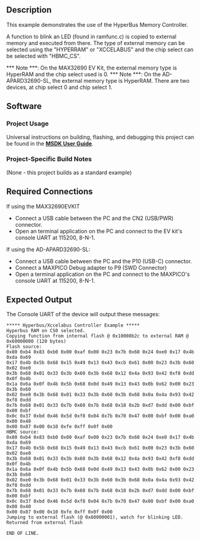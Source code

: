 ## Description

This example demonstrates the use of the HyperBus Memory Controller.

A function to blink an LED (found in ramfunc.c) is copied to external memory and executed from there. The type of external memory can be selected using the "HYPERRAM" or "XCCELABUS" and the chip select can be selected with "HBMC_CS".

*** Note ***: On the MAX32690 EV Kit, the external memory type is HyperRAM and the chip select used is 0.
*** Note ***: On the AD-APARD32690-SL, the external memory type is HyperRAM. There are two devices, at chip select 0 and chip select 1.
## Software

### Project Usage

Universal instructions on building, flashing, and debugging this project can be found in the **[MSDK User Guide](https://analogdevicesinc.github.io/msdk/USERGUIDE/)**.

### Project-Specific Build Notes

(None - this project builds as a standard example)

## Required Connections

If using the MAX32690EVKIT
-   Connect a USB cable between the PC and the CN2 (USB/PWR) connector.
-   Open an terminal application on the PC and connect to the EV kit's console UART at 115200, 8-N-1.

If using the AD-APARD32690-SL:
-   Connect a USB cable between the PC and the P10 (USB-C) connector.
-   Connect a MAXPICO Debug adapter to P9 (SWD Connector)
-   Open a terminal application on the PC and connect to the MAXPICO's console UART at 115200, 8-N-1.

## Expected Output

The Console UART of the device will output these messages:

```
***** Hyperbus/Xccelabus Controller Example *****
Hyperbus RAM on CS0 selected.
Copying function from internal flash @ 0x10008b2c to external RAM @ 0x60000000 (120 bytes)
Flash source:
0x80 0xb4 0x83 0xb0 0x00 0xaf 0x00 0x23 0x7b 0x60 0x24 0xe0 0x17 0x4b 0xda 0x69
0x17 0x4b 0x5b 0x68 0x15 0x49 0x13 0x43 0xcb 0x61 0x00 0x23 0x3b 0x60 0x02 0xe0
0x3b 0x68 0x01 0x33 0x3b 0x60 0x3b 0x68 0x12 0x4a 0x93 0x42 0xf8 0xdd 0x0f 0x4b
0x1a 0x6a 0x0f 0x4b 0x5b 0x68 0x0d 0x49 0x13 0x43 0x0b 0x62 0x00 0x23 0x3b 0x60
0x02 0xe0 0x3b 0x68 0x01 0x33 0x3b 0x60 0x3b 0x68 0x0a 0x4a 0x93 0x42 0xf8 0xdd
0x7b 0x68 0x01 0x33 0x7b 0x60 0x7b 0x68 0x18 0x2b 0xd7 0xdd 0x00 0xbf 0x00 0xbf
0x0c 0x37 0xbd 0x46 0x5d 0xf8 0x04 0x7b 0x70 0x47 0x00 0xbf 0x00 0xa0 0x00 0x40
0x00 0x87 0x00 0x10 0xfe 0xff 0x0f 0x00
HBMC source:
0x80 0xb4 0x83 0xb0 0x00 0xaf 0x00 0x23 0x7b 0x60 0x24 0xe0 0x17 0x4b 0xda 0x69
0x17 0x4b 0x5b 0x68 0x15 0x49 0x13 0x43 0xcb 0x61 0x00 0x23 0x3b 0x60 0x02 0xe0
0x3b 0x68 0x01 0x33 0x3b 0x60 0x3b 0x68 0x12 0x4a 0x93 0x42 0xf8 0xdd 0x0f 0x4b
0x1a 0x6a 0x0f 0x4b 0x5b 0x68 0x0d 0x49 0x13 0x43 0x0b 0x62 0x00 0x23 0x3b 0x60
0x02 0xe0 0x3b 0x68 0x01 0x33 0x3b 0x60 0x3b 0x68 0x0a 0x4a 0x93 0x42 0xf8 0xdd
0x7b 0x68 0x01 0x33 0x7b 0x60 0x7b 0x68 0x18 0x2b 0xd7 0xdd 0x00 0xbf 0x00 0xbf
0x0c 0x37 0xbd 0x46 0x5d 0xf8 0x04 0x7b 0x70 0x47 0x00 0xbf 0x00 0xa0 0x00 0x40
0x00 0x87 0x00 0x10 0xfe 0xff 0x0f 0x00
Jumping to external flash (@ 0x60000001), watch for blinking LED.
Returned from external flash

END OF LINE.
```


